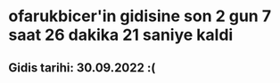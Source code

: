 # ofarukbicer'in gidisine son 2 gun 7 saat 26 dakika 21 saniye kaldi

## Gidis tarihi: 30.09.2022 :(